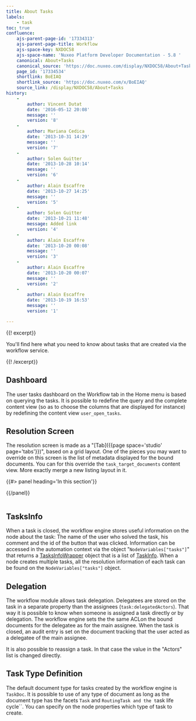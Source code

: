 ```yaml
---
title: About Tasks
labels:
    - task
toc: true
confluence:
    ajs-parent-page-id: '17334313'
    ajs-parent-page-title: Workflow
    ajs-space-key: NXDOC58
    ajs-space-name: 'Nuxeo Platform Developer Documentation - 5.8 '
    canonical: About+Tasks
    canonical_source: 'https://doc.nuxeo.com/display/NXDOC58/About+Tasks'
    page_id: '17334534'
    shortlink: BoEIAQ
    shortlink_source: 'https://doc.nuxeo.com/x/BoEIAQ'
    source_link: /display/NXDOC58/About+Tasks
history:
    - 
        author: Vincent Dutat
        date: '2016-05-12 20:08'
        message: ''
        version: '8'
    - 
        author: Mariana Cedica
        date: '2013-10-31 14:29'
        message: ''
        version: '7'
    - 
        author: Solen Guitter
        date: '2013-10-28 10:14'
        message: ''
        version: '6'
    - 
        author: Alain Escaffre
        date: '2013-10-27 14:25'
        message: ''
        version: '5'
    - 
        author: Solen Guitter
        date: '2013-10-21 11:48'
        message: Added link
        version: '4'
    - 
        author: Alain Escaffre
        date: '2013-10-20 00:08'
        message: ''
        version: '3'
    - 
        author: Alain Escaffre
        date: '2013-10-20 00:07'
        message: ''
        version: '2'
    - 
        author: Alain Escaffre
        date: '2013-10-19 16:53'
        message: ''
        version: '1'

---
```

<div class="row"><div class="column medium-8">{{! excerpt}}

You'll find here what you need to know about tasks that are created via the workflow service.

{{! /excerpt}}

## Dashboard

The user tasks dashboard on the Workflow tab in the Home menu is based on querying the tasks. It is possible to redefine the query and the complete content view (so as to choose the columns that are displayed for instance) by redefining the content view&nbsp;`user_open_tasks`.

## Resolution Screen

The resolution screen is made as a "[Tab]({{page space='studio' page='tabs'}})", based on a grid layout. One of the pieces you may want to override on this screen is the list of metadata displayed for the bound documents. You can for this override the&nbsp;`task_target_documents` content view. More exactly merge a new listing layout in it.

</div><div class="column medium-4">{{#> panel heading='In this section'}}

{{/panel}}</div></div>

## TasksInfo

When a task is closed, the workflow engine stores useful information on the node about the task: The name of the user who solved the task, his comment and the id of the button that was clicked. Information can be accessed in the automation context via the object "`NodeVariables["tasks"]`" that returns a [TasksInfoWrapper](http://community.nuxeo.com/api/nuxeo/5.8/javadoc/org/nuxeo/ecm/platform/routing/core/api/TasksInfoWrapper.html) object that is a list of [TaskInfo](http://community.nuxeo.com/api/nuxeo/5.8/javadoc/org/nuxeo/ecm/platform/routing/core/impl/GraphNode.TaskInfo.html). When a node creates multiple tasks, all the resolution information of each task can be found on the `NodeVariables["tasks"]` object.

## Delegation &nbsp;

The workflow module allows task delegation. Delegatees are stored on the task in a separate property than the assignees (`task:`<span style="color: rgb(34,34,34);">`delegatedActors`)</span>. That way it is possible to know when someone is assigned a task directly or by delegation. The workflow engine sets the the same ACLon the bound documents for the delegatee as for the main assignee. When the task is closed, an audit entry is set on the document tracking that the user acted as a delegatee of the main assignee.

It is also possible to reassign a task. In that case the value in the "Actors" list is changed directly.

## Task Type Definition

The default document type for tasks created by the workflow engine is `TaskDoc`. It is possible to use of any type of document as long as the document type has the facets `Task` and `RoutingTask and the t`ask life cycle``. You can specify on the node properties which type of task to create.

&nbsp;
